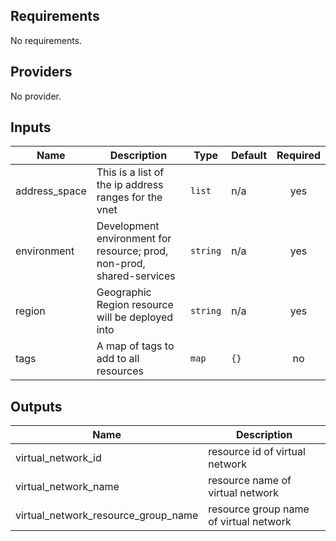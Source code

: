 ## Requirements

No requirements.

## Providers

No provider.

## Inputs

| Name | Description | Type | Default | Required |
|------|-------------|------|---------|:--------:|
| address\_space | This is a list of the ip address ranges for the vnet | `list` | n/a | yes |
| environment | Development environment for resource; prod, non-prod, shared-services | `string` | n/a | yes |
| region | Geographic Region resource will be deployed into | `string` | n/a | yes |
| tags | A map of tags to add to all resources | `map` | `{}` | no |

## Outputs

| Name | Description |
|------|-------------|
| virtual\_network\_id | resource id of virtual network |
| virtual\_network\_name | resource name of virtual network |
| virtual\_network\_resource\_group\_name | resource group name of virtual network |

